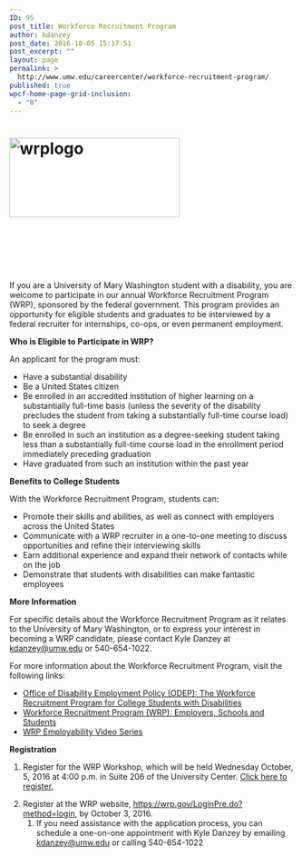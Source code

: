 ```yaml
---
ID: 95
post_title: Workforce Recruitment Program
author: kdanzey
post_date: 2016-10-05 15:17:51
post_excerpt: ""
layout: page
permalink: >
  http://www.umw.edu/careercenter/workforce-recruitment-program/
published: true
wpcf-home-page-grid-inclusion:
  - "0"
---
```

<div class="post-20245 page type-page status-publish hentry entry">
<div class="post-20245 page type-page status-publish hentry entry">
<h1 class="entry-title"><a href="https://wrp.gov/LoginPre.do?method=login"><img class="size-medium wp-image-96 alignleft" src="http://www.umw.edu/careercenter/wp-content/uploads/sites/41/2016/10/WRPLogo-300x140.jpg" alt="wrplogo" width="300" height="140" /></a></h1>
<div class="entry-content">

&nbsp;

&nbsp;

&nbsp;

If you are a University of Mary Washington student with a disability, you are welcome to participate in our annual Workforce Recruitment Program (WRP), sponsored by the federal government. This program provides an opportunity for eligible students and graduates to be interviewed by a federal recruiter for internships, co-ops, or even permanent employment.

<strong>Who is Eligible to Participate in WRP?</strong>

An applicant for the program must:
<ul>
 	<li>Have a substantial disability</li>
 	<li>Be a United States citizen</li>
 	<li>Be enrolled in an accredited institution of higher learning on a substantially full-time basis (unless the severity of the disability precludes the student from taking a substantially full-time course load) to seek a degree</li>
 	<li>Be enrolled in such an institution as a degree-seeking student taking less than a substantially full-time course load in the enrollment period immediately preceding graduation</li>
 	<li>Have graduated from such an institution within the past year</li>
</ul>
<strong>Benefits to College Students</strong>

With the Workforce Recruitment Program, students can:
<ul>
 	<li>Promote their skills and abilities, as well as connect with employers across the United States</li>
 	<li>Communicate with a WRP recruiter in a one-to-one meeting to discuss opportunities and refine their interviewing skills</li>
 	<li>Earn additional experience and expand their network of contacts while on the job</li>
 	<li>Demonstrate that students with disabilities can make fantastic employees</li>
</ul>
<strong>More Information </strong>

For specific details about the Workforce Recruitment Program as it relates to the University of Mary Washington, or to express your interest in becoming a WRP candidate, please contact Kyle Danzey at <a href="mailto:kdanzey@umw.edu">kdanzey@umw.edu</a> or 540-654-1022.

For more information about the Workforce Recruitment Program, visit the following links:
<ul>
 	<li><a href="http://www.dol.gov/odep/pubs/brochures/wrp1.html">Office of Disability Employment Policy (ODEP): The Workforce Recruitment Program for College Students with Disabilities</a></li>
 	<li><a href="https://wrp.gov/AboutPre.do#Students">Workforce Recruitment Program (WRP): Employers, Schools and Students</a></li>
 	<li><a href="http://www.dol.gov/odep/wrp/Videos.htm">WRP Employability Video Series</a></li>
</ul>
<strong>Registration</strong>
<ol>
 	<li>Register for the WRP Workshop, which will be held Wednesday October, 5, 2016 at 4:00 p.m. in Suite 206 of the University Center. <a href="https://wp.me/P5seuQ-5gA">Click here to register.</a></li>
</ol>
<ol start="2">
 	<li>Register at the WRP website, <a href="https://wrp.gov/LoginPre.do?method=login">https://wrp.gov/LoginPre.do?method=login</a>, by October 3, 2016.
<ol>
 	<li>If you need assistance with the application process, you can schedule a one-on-one appointment with Kyle Danzey by emailing <a href="mailto:kdanzey@umw.edu">kdanzey@umw.edu</a> or calling 540-654-1022</li>
</ol>
</li>
</ol>
</div>
</div>
</div>